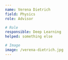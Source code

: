 ```yaml
---
name: Verena Dietrich 
field: Physics 
role: Advisor 

# Role
responsible: Deep Learning 
helped: something else

# Image
image: /verena-dietrich.jpg
---
```


